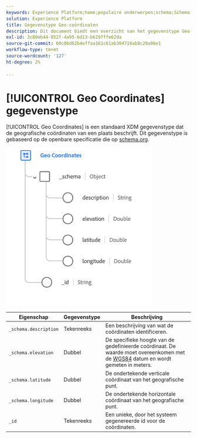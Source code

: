 ```yaml
---
keywords: Experience Platform;home;populaire onderwerpen;schema;Schema;XDM;velden;schema's;Schemas;geo;coördinaten;datatype;data-type;data-type;
solution: Experience Platform
title: Gegevenstype Geo-coördinaten
description: Dit document biedt een overzicht van het gegevenstype Geo Coordinates XDM.
exl-id: 3c80eb44-852f-4a95-bd13-b6197ffe62da
source-git-commit: 60c0bd62b4effaa161c61ab304718ab8c20a06e1
workflow-type: tm+mt
source-wordcount: '127'
ht-degree: 2%

---
```


# [!UICONTROL Geo Coordinates] gegevenstype

[!UICONTROL Geo Coordinates] is een standaard XDM gegevenstype dat de geografische coördinaten van een plaats beschrijft. Dit gegevenstype is gebaseerd op de openbare specificatie die op [schema.org](https://schema.org/GeoCoordinates).

<img src="../images/data-types/geo-coordinates.png" width="400" /><br />

| Eigenschap | Gegevenstype | Beschrijving |
| --- | --- | --- |
| `_schema.description` | Tekenreeks | Een beschrijving van wat de coördinaten identificeren. |
| `_schema.elevation` | Dubbel | De specifieke hoogte van de gedefinieerde coördinaat. De waarde moet overeenkomen met de [WGS84](https://gisgeography.com/wgs84-world-geodetic-system/) datum en wordt gemeten in meters. |
| `_schema.latitude` | Dubbel | De ondertekende verticale coördinaat van het geografische punt. |
| `_schema.longitude` | Dubbel | De ondertekende horizontale coördinaat van het geografische punt. |
| `_id` | Tekenreeks | Een unieke, door het systeem gegenereerde id voor de coördinaten. |
